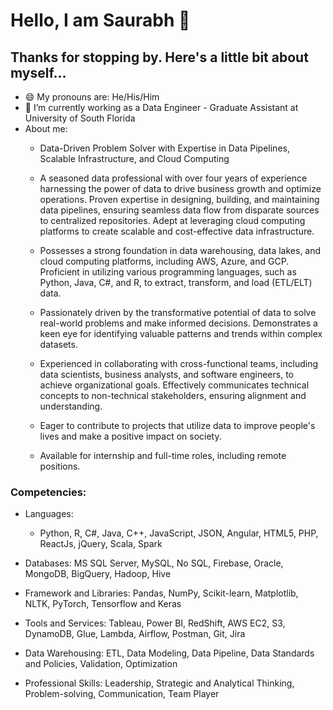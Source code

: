 # Hello, I am Saurabh 👋

## Thanks for stopping by. Here's a little bit about myself...


- 😄 My pronouns are: He/His/Him
- 🔭 I’m currently working as a Data Engineer - Graduate Assistant at University of South Florida
- About me:
  - Data-Driven Problem Solver with Expertise in Data Pipelines, Scalable Infrastructure, and Cloud Computing
  - A seasoned data professional with over four years of experience harnessing the power of data to drive business growth and optimize operations. Proven expertise in designing, building, and maintaining data pipelines, ensuring seamless data flow from disparate sources to centralized repositories. Adept at leveraging cloud computing platforms to create scalable and cost-effective data infrastructure.

  - Possesses a strong foundation in data warehousing, data lakes, and cloud computing platforms, including AWS, Azure, and GCP. Proficient in utilizing various programming languages, such as Python, Java, C#, and R, to extract, transform, and load (ETL/ELT) data.

  - Passionately driven by the transformative potential of data to solve real-world problems and make informed decisions. Demonstrates a keen eye for identifying valuable patterns and trends within complex datasets.

  - Experienced in collaborating with cross-functional teams, including data scientists, business analysts, and software engineers, to achieve organizational goals. Effectively communicates technical concepts to non-technical stakeholders, ensuring alignment and understanding.

  - Eager to contribute to projects that utilize data to improve people's lives and make a positive impact on society.

  - Available for internship and full-time roles, including remote positions.

### Competencies:

- Languages:
  - Python, R, C#, Java, C++, JavaScript, JSON, Angular, HTML5, PHP, ReactJs, jQuery, Scala, Spark
  
- Databases: MS SQL Server, MySQL, No SQL, Firebase, Oracle, MongoDB, BigQuery, Hadoop, Hive

- Framework and Libraries: Pandas, NumPy, Scikit-learn, Matplotlib, NLTK, PyTorch, Tensorflow and Keras

- Tools and Services: Tableau, Power BI, RedShift, AWS EC2, S3, DynamoDB, Glue, Lambda, Airflow, Postman, Git, Jira

- Data Warehousing: ETL, Data Modeling, Data Pipeline, Data Standards and Policies, Validation, Optimization

- Professional Skills: Leadership, Strategic and Analytical Thinking, Problem-solving, Communication, Team Player
